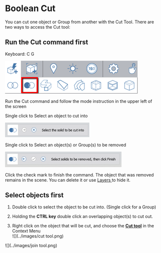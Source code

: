 # Boolean Cut

You can cut one object or Group from another with the Cut Tool. There are two ways to access the Cut tool:

## Run the Cut command first

Keyboard: C G

![](/assets/cut_tool.png)

Run the Cut command and follow the mode instruction in the upper left of the screen

Single click to Select an object to cut into

![](/assets/cut_mode01.png)

Single click to Select an object\(s\) or Group\(s\) to be removed

![](/assets/cut_mode02.png)

Click the check mark to finish the command. The object that was removed remains in the scene. You can delete it or use [Layers ](/tool-library/Layers.md)to hide it.

## Select objects first

1. Double click to select the object to be cut into. \(Single click for a Group\)

2. Holding the **CTRL key** double click an overlapping object\(s\) to cut out.

3. Right click on the object that will be cut, and choose the [**Cut tool**](/tool-library/boolean-operations.md) in the Context Menu  
   ![](../images/cut tool.png)

![](../images/join tool.png)

